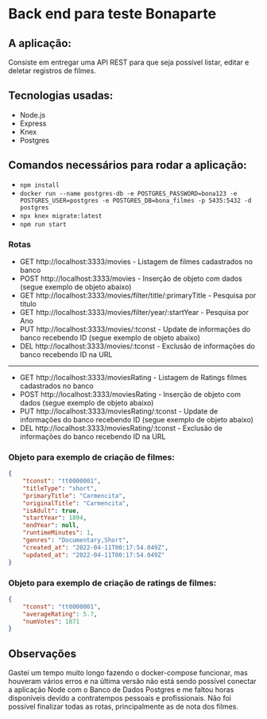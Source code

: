 # Back end para teste Bonaparte

## A aplicação:

Consiste em entregar uma API REST para que seja possível listar, editar e deletar registros de filmes.

## Tecnologias usadas:

- Node.js
- Express
- Knex
- Postgres

## Comandos necessários para rodar a aplicação:

- `npm install`
- `docker run --name postgres-db -e POSTGRES_PASSWORD=bona123 -e POSTGRES_USER=postgres -e POSTGRES_DB=bona_filmes -p 5435:5432 -d postgres`
- `npx knex migrate:latest`
- `npm run start`

### Rotas

- GET http://localhost:3333/movies - Listagem de filmes cadastrados no banco
- POST http://localhost:3333/movies - Inserção de objeto com dados (segue exemplo de objeto abaixo)
- GET http://localhost:3333/movies/filter/title/:primaryTitle - Pesquisa por titulo
- GET http://localhost:3333/movies/filter/year/:startYear - Pesquisa por Ano
- PUT http://localhost:3333/movies/:tconst - Update de informações do banco recebendo ID (segue exemplo de objeto abaixo)
- DEL http://localhost:3333/movies/:tconst - Exclusão de informações do banco recebendo ID na URL

___

- GET http://localhost:3333/moviesRating - Listagem de Ratings filmes cadastrados no banco
- POST http://localhost:3333/moviesRating - Inserção de objeto com dados (segue exemplo de objeto abaixo)
- PUT http://localhost:3333/moviesRating/:tconst - Update de informações do banco recebendo ID (segue exemplo de objeto abaixo)
- DEL http://localhost:3333/moviesRating/:tconst - Exclusão de informações do banco recebendo ID na URL

### Objeto para exemplo de criação de filmes:

```json
{
    "tconst": "tt0000001",
    "titleType": "short",
    "primaryTitle": "Carmencita",
    "originalTitle": "Carmencita",
    "isAdult": true,
    "startYear": 1894,
    "endYear": null,
    "runtimeMinutes": 1,
    "genres": "Documentary,Short",
    "created_at": "2022-04-11T00:17:54.049Z",
    "updated_at": "2022-04-11T00:17:54.049Z"
}
```

### Objeto para exemplo de criação de ratings de filmes:

```json
{
    "tconst": "tt0000001",
    "averageRating": 5.7,
    "numVotes": 1871
}
```

## Observações

Gastei um tempo muito longo fazendo o docker-compose funcionar, mas houveram vários erros e na última versão não está sendo possível conectar a aplicação Node com o Banco de Dados Postgres e me faltou horas disponíveis devido a contratempos pessoais e profissionais. Não foi possível finalizar todas as rotas, principalmente as de nota dos filmes.
